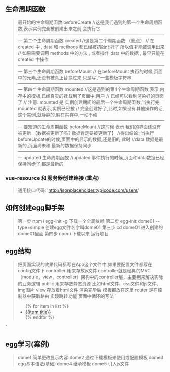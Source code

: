 ## 生命周期函数
>最开始的生命周期函数   beforeCreate   //这是我们遇到的第一个生命周期函数,表示实例完全被创建出来之前,会执行它
            ——————————————————————————————————
>第二个生命周期函数 created  //这是第二个周期函数 （重点）       // 在created 中 , data 和 methods 都已经被初始化好了 所以值才能被调用出来
                    // 如果需要调用 methods 中的方法 , 或者操作 data 中的数据 , 最早只能在 created 中操作
            ——————————————————————————————————
>第三个生命周期函数 beforeMount   // 在beforeMount 执行的时候,页面中的元素,还没有被真正替换过来,只是写了一些模板字符串
            ——————————————————————————————————
>第四个生命周期函数 mounted //这是遇到的第4个生命周期函数,表示,内存中的模板,已经真实的挂载到了页面中,用户
                        // 已经可以看到渲染好的页面了
                        // 注意: mounted 是 实例创建期间的最后一个生命周期函数,当执行完 mounted 就表示,实例已经被
                // 完全创建好了,此时,如果没有其他操作的话,这个实例,就静静的,躺在内存中,一动不动
                ——————————————————————————————————
>要知道的生命周期函数 beforeMount   //这时候 表示 我们的界面还没有被更新 【数据被更新了吗? 数据肯定要被更新了】
 //得出结论: 当执行beforeUpdate的时候,页面中的显示的数据,还是旧的,此时
                //data 数据是最新的,页面尚未和 最新的数据保持同步
  ——————————————————————————————————
  >updated 生命周期函数       //updated 事件执行的时候,页面和data数据已经保持同步了,都是最新的

### vue-resource  和 服务器创建连接  (重点)
>通用接口代码: 'http://jsonplaceholder.typicode.com/users'

## 如何创建egg脚手架
>第一步 npm i egg-init -g 下载一个全局依赖
第二步 egg-init dome01 --type=simple 创建egg文件名字叫dome01
第三步 cd dome01 进入创建的dome01里面
第四步 npm i  下载以来 运行项目

## egg结构
>把页面实现的效果代码都写在App这个文件中,如果要配置文件都写在config文件下
controller 用来存放js文件 
controller就是经典的MVC（module，view，controller）架构中的controller层，主要用来解决实际的业务逻辑
public 用来存放静态资源 比如html文件、css文件和js文件、img图片
view 存放着html文件 渲染完毕后 模板都放在这里
router 是在控制器中获取路由 实现跳转功能
页面中循环的写法
`<ul>
    {% for item in list %}
    <li>
      <a href="{{item.url}}">{{item.title}}</a>
    </li>
    {% endfor %}
  </ul>
`

## egg学习(案例)
>dome1 简单更改显示内容
dome2 通过下载模板来使用或配置模板
dome3 egg基本语法(基础)
dome4 继承模板
dome5 引入js文件